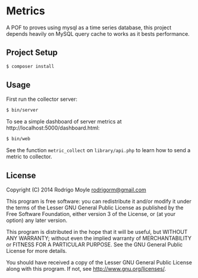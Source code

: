 # Metrics

A POF to proves using mysql as a time series database, this project depends heavily on MySQL query cache to works as it bests performance.

## Project Setup

```bash
$ composer install
```

## Usage

First run the collector server:

```bash
$ bin/server
```

To see a simple dashboard of server metrics at http://localhost:5000/dashboard.html:
```bash
$ bin/web
```

See the function `metric_collect` on `library/api.php` to learn how to send a metric to collector.

## License

Copyright (C) 2014 Rodrigo Moyle <rodrigorm@gmail.com>

This program is free software: you can redistribute it and/or modify
it under the terms of the Lesser GNU General Public License as published by
the Free Software Foundation, either version 3 of the License, or
(at your option) any later version.

This program is distributed in the hope that it will be useful,
but WITHOUT ANY WARRANTY; without even the implied warranty of
MERCHANTABILITY or FITNESS FOR A PARTICULAR PURPOSE. See the
GNU General Public License for more details.

You should have received a copy of the Lesser GNU General Public License
along with this program. If not, see http://www.gnu.org/licenses/.
